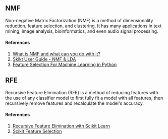 ## NMF
Non-negative Matrix Factorization (NMF) is a method of dimensionality reduction, feature selection, and clustering. It has many applications in text mining, image analysis, bioinformatics, and even audio signal processing.

#### References
1. [What is NMF and what can you do with it?](https://iksinc.online/2016/03/21/what-is-nmf-and-what-can-you-do-with-it/)
2. [Skikt User Guide - NMF & LDA](http://scikit-learn.org/stable/auto_examples/applications/plot_topics_extraction_with_nmf_lda.html#sphx-glr-auto-examples-applications-plot-topics-extraction-with-nmf-lda-py)
3. [Feature Selection For Machine Learning in Python](https://machinelearningmastery.com/feature-selection-machine-learning-python/)


## RFE
Recursive Feature Elimination (RFE) is a method of reducing features with the use of any classifier model to first fully fit a model with all features, then recursively remove features and recalculate the model's accuracy. 

#### References
1. [Recursive Feature Elimination with Scikit Learn](https://medium.com/@aneesha/recursive-feature-elimination-with-scikit-learn-3a2cbdf23fb7)
2. [Scikit Feature Selection](http://scikit-learn.org/stable/modules/feature_selection.html#rfe)
